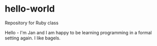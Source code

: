 hello-world
===========

Repository for Ruby class

Hello - I'm Jan and I am happy to be learning programming in a formal setting again. I like bagels.
